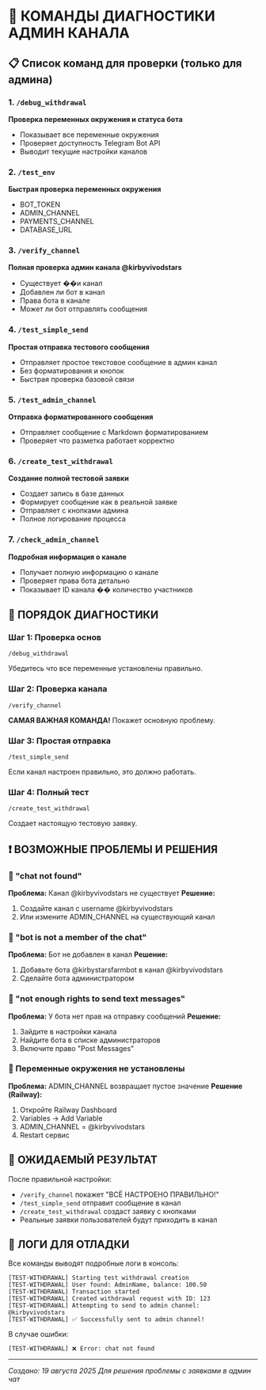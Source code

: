 # 🔧 КОМАНДЫ ДИАГНОСТИКИ АДМИН КАНАЛА

## 📋 Список команд для проверки (только для админа)

### 1. `/debug_withdrawal` 
**Проверка переменных окружения и статуса бота**
- Показывает все переменные окружения
- Проверяет доступность Telegram Bot API
- Выводит текущие настройки каналов

### 2. `/test_env`
**Быстрая проверка переменных окружения**
- BOT_TOKEN
- ADMIN_CHANNEL  
- PAYMENTS_CHANNEL
- DATABASE_URL

### 3. `/verify_channel`
**Полная проверка админ канала @kirbyvivodstars**
- Существует ��и канал
- Добавлен ли бот в канал
- Права бота в канале
- Может ли бот отправлять сообщения

### 4. `/test_simple_send`
**Простая отправка тестового сообщения**
- Отправляет простое текстовое сообщение в админ канал
- Без форматирования и кнопок
- Быстрая проверка базовой связи

### 5. `/test_admin_channel`
**Отправка форматированного сообщения**
- Отправляет сообщение с Markdown форматированием
- Проверяет что разметка работает корректно

### 6. `/create_test_withdrawal`
**Создание полной тестовой заявки**
- Создает запись в базе данных
- Формирует сообщение как в реальной заявке
- Отправляет с кнопками админа
- Полное логирование процесса

### 7. `/check_admin_channel`
**Подробная информация о канале**
- Получает полную информацию о канале
- Проверяет права бота детально
- Показывает ID канала �� количество участников

## 🎯 ПОРЯДОК ДИАГНОСТИКИ

### Шаг 1: Проверка основ
```
/debug_withdrawal
```
Убедитесь что все переменные установлены правильно.

### Шаг 2: Проверка канала
```
/verify_channel
```
**САМАЯ ВАЖНАЯ КОМАНДА!** Покажет основную проблему.

### Шаг 3: Простая отправка
```
/test_simple_send
```
Если канал настроен правильно, это должно работать.

### Шаг 4: Полный тест
```
/create_test_withdrawal
```
Создает настоящую тестовую заявку.

## ❗ ВОЗМОЖНЫЕ ПРОБЛЕМЫ И РЕШЕНИЯ

### 🔴 "chat not found"
**Проблема:** Канал @kirbyvivodstars не существует
**Решение:** 
1. Создайте канал с username @kirbyvivodstars
2. Или измените ADMIN_CHANNEL на существующий канал

### 🔴 "bot is not a member of the chat"
**Проблема:** Бот не добавлен в канал
**Решение:**
1. Добавьте бота @kirbystarsfarmbot в канал @kirbyvivodstars
2. Сделайте бота администратором

### 🔴 "not enough rights to send text messages"
**Проблема:** У бота нет прав на отправку сообщений
**Решение:**
1. Зайдите в настройки канала
2. Найдите бота в списке администраторов
3. Включите право "Post Messages"

### 🔴 Переменные окружения не установлены
**Проблема:** ADMIN_CHANNEL возвращает пустое значение
**Решение (Railway):**
1. Откройте Railway Dashboard
2. Variables → Add Variable
3. ADMIN_CHANNEL = @kirbyvivodstars
4. Restart сервис

## 🎯 ОЖИДАЕМЫЙ РЕЗУЛЬТАТ

После правильной настройки:
- `/verify_channel` покажет "ВСЁ НАСТРОЕНО ПРАВИЛЬНО!"
- `/test_simple_send` отправит сообщение в канал
- `/create_test_withdrawal` создаст заявку с кнопками
- Реальные заявки пользователей будут приходить в канал

## 📝 ЛОГИ ДЛЯ ОТЛАДКИ

Все команды выводят подробные логи в консоль:
```
[TEST-WITHDRAWAL] Starting test withdrawal creation
[TEST-WITHDRAWAL] User found: AdminName, balance: 100.50
[TEST-WITHDRAWAL] Transaction started
[TEST-WITHDRAWAL] Created withdrawal request with ID: 123
[TEST-WITHDRAWAL] Attempting to send to admin channel: @kirbyvivodstars
[TEST-WITHDRAWAL] ✅ Successfully sent to admin channel!
```

В случае ошибки:
```
[TEST-WITHDRAWAL] ❌ Error: chat not found
```

---
*Создано: 19 августа 2025*
*Для решения проблемы с заявками в админ чат*
